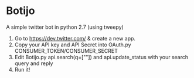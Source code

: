 Botijo
======

A simple twitter bot in python 2.7 (using tweepy)

1. Go to https://dev.twitter.com/ & create a new app.
2. Copy your API key and API Secret into OAuth.py CONSUMER_TOKEN/CONSUMER_SECRET 
3. Edit Botijo.py api.search(q=[""]) and api.update_status with your search query and reply
4. Run it!
